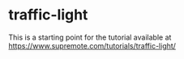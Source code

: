 # traffic-light
This is a starting point for the tutorial available at https://www.supremote.com/tutorials/traffic-light/
